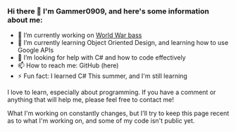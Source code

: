 ### Hi there 👋 I'm Gammer0909, and here's some information about me:

- 🔭 I’m currently working on [World War bass](https://github.com/Gammer0909/World-War-Bass) 
- 🌱 I’m currently learning Object Oriented Design, and learning how to use Google APIs
- 🤔 I’m looking for help with C# and how to code effectively
- 📫 How to reach me: GitHub (here)
- ⚡ Fun fact: I learned C# This summer, and I'm still learning

I love to learn, especially about programming. If you have a comment or anything that will help me, please feel free to contact me!

What I'm working on constantly changes, but I'll try to keep this page recent as to what I'm working on, and some of my code isn't public yet.
